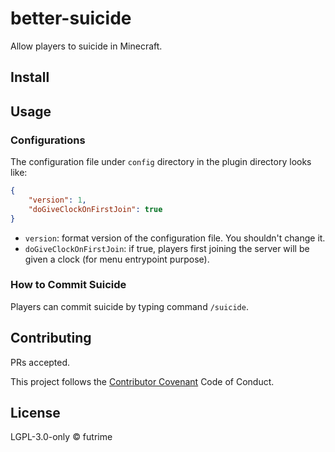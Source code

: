 # better-suicide

Allow players to suicide in Minecraft.

## Install

## Usage

### Configurations

The configuration file under `config` directory in the plugin directory looks like:

```json
{
    "version": 1,
    "doGiveClockOnFirstJoin": true
}
```

- `version`: format version of the configuration file. You shouldn't change it.
- `doGiveClockOnFirstJoin`: if true, players first joining the server will be given a clock (for menu entrypoint purpose).

### How to Commit Suicide

Players can commit suicide by typing command `/suicide`.

## Contributing

PRs accepted.

This project follows the [Contributor Covenant](https://www.contributor-covenant.org/version/2/1/code_of_conduct/) Code of Conduct.

## License

LGPL-3.0-only © futrime
